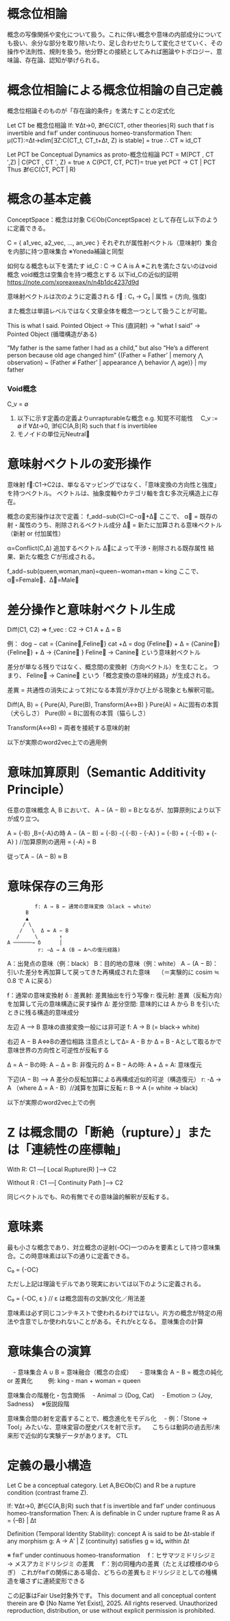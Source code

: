 # 概念位相論

概念の写像関係や変化について扱う。これに伴い概念や意味の内部成分についても扱い、余分な部分を取り除いたり、足し合わせたりして変化させていく、その操作や法則性、規則を扱う。他分野との接続としてみれば圏論やトポロジー、意味論、存在論、認知が挙げられる。


# 概念位相論による概念位相論の自己定義

概念位相論そのものが「存在論的条件」を満たすことの定式化

Let CT be 概念位相論
If:
∀Δt→0, ∄f∈C(CT, other theories∣R) such that f is invertible and f≅f′ under continuous homeo-transformation
Then:
μ(CT):=Δt→ϵlim[∃Z:C(CT_t, CT_t+Δt, Z) is stable] = true
∴ CT ≈ id_CT

Let PCT be Conceptual Dynamics as proto-概念位相論
PCT = M(PCT , CT ′,Z) | C(PCT , CT ′, Z) = true ∧ C(PCT, CT, PCT)= true
yet
PCT → CT | PCT
Thus ∄f∈C(CT, PCT | R)

# 概念の基本定義

ConceptSpace：概念は対象 C∈Ob(ConceptSpace) として存在し以下のように定義できる。

C = { a1_vec, a2_vec, ..., an_vec }
それぞれが属性射ベクトル（意味射f）集合を内部に持つ意味集合
※Yoneda補論と同型

如何なる概念も以下を満たす
id_C : C → C
A is A
※これを満たさないのはvoid概念
void概念は空集合を持つ概念とする
以下id_Cの近似的証明
https://note.com/xoreaxeax/n/n4b1dc4237d9d

意味射ベクトルは次のように定義される
f⃗ : C₁ → C₂ | 属性 = (方向, 強度)

また概念は単語レベルではなく文章全体を概念一つとして扱うことが可能。

This is what I said.
Pointed Object → This (直詞射) → "what I said" → Pointed Object
(循環構造がある)

“My father is the same father I had as a child,” but also “He’s a different person because old age changed him”
{(Father ≈ Father’ | memory ⋀ observation) ~ (Father ≉ Father’ | appearance
⋀ behavior ⋀ age)} | my father

### Void概念
C_v = ∅
1. 以下に示す定義の定義よりunrapturableな概念 e.g. 知覚不可能性
　C_v := ∅ if ∀Δt→0, ∃f∈C(A,B∣R) such that f is invertiblee
2. モノイドの単位元Neutral⃗


# 意味射ベクトルの変形操作

意味射 f⃗:C1→C2は、単なるマッピングではなく、「意味変換の方向性と強度」を持つベクトル。 ベクトルは、抽象度軸やカテゴリ軸を含む多次元構造上に存在。

概念の変形操作は次で定義：
f_add−sub(C)=C−α⃗+Δ⃗
ここで、
α⃗ = 既存の射・属性のうち、削除されるベクトル成分
Δ⃗ = 新たに加算される意味ベクトル（新射 or 付加属性）

α=Conflict(C,Δ) 追加するベクトル Δ⃗によって干渉・削除される既存属性 結果、新たな概念 C′が形成される。

f_add−sub(queen,woman,man)=queen−woman+man = king ここで、α⃗=Female⃗、Δ⃗=Male⃗


# 差分操作と意味射ベクトル生成

Diff(C1, C2) ⇒ f_vec : C2 → C1
A + Δ = B

例：
dog − cat = {Canine⃗,Feline⃗}
cat +Δ = dog
{Feline⃗} + Δ = {Canine⃗}
{Feline⃗} + Δ → {Canine⃗ }
Feline⃗ → Canine⃗ という意味射ベクトル

差分が単なる残りではなく、概念間の変換射（方向ベクトル）を生むこと。 つまり、 Feline⃗ → Canine⃗ という「概念変換の意味的経路」が生成される。

差異 = 共通性の消失によって対になる本質が浮かび上がる現象とも解釈可能。

Diff(A, B) = { Pure(A), Pure(B), Transform(A↔B) }
Pure(A) = Aに固有の本質（犬らしさ）
Pure(B) = Bに固有の本質（猫らしさ）

Transform(A↔B) = 両者を接続する意味的射

以下が実際のword2vec上での適用例


# 意味加算原則（Semantic Additivity Principle）

任意の意味概念 A, B において、
A − (A − B) = Bとなるが、加算原則により以下が成り立つ。

A = {-B} ,B={-A}の時
A − (A − B)
= {-B} -( {-B} - {-A} )
= {-B} + ( -{-B} + {-A} ) //加算原則の適用
= {-A}
= B

従ってA − (A − B) ≈ B

# 意味保存の三角形

```
         f: A → B ← 通常の意味変換（black → white）
      B
      ▲
     / \
    /   \  Δ = A − B
   /     \       ↑
A ──────→ δ      │
          r: −Δ → A (B → Aへの復元経路)
```         

A：出発点の意味（例：black）
B：目的地の意味（例：white）
A − (A − B)：引いた差分を再加算して戻ってきた再構成された意味　
（＝実験的に cosim ≒ 0.8 で A に戻る）

f：通常の意味変換射
δ : 差異射: 差異抽出を行う写像
r: 復元射: 差異（反転方向）を加算して元の意味構造に戻す操作
Δ: 差分空間: 意味的には A から B を引いたときに残る構造的意味成分

左辺 A ⟶ B
意味の直接変換一般には非可逆
f: A → B (= black→ white)

右辺 A − B
A⇔Bの遷位相路
注意点としてΔ= A - B か Δ = B - Aとして取るかで
意味世界の方向性と可逆性が反転する

Δ = A − Bの時: A − Δ = B: 非復元的
Δ = B − Aの時: A + Δ = A: 意味復元

下辺(A − B) ⟶ A
差分の反転加算による再構成近似的可逆（構造復元）
r: -Δ → A （where Δ = A - B）//減算を加算に反転
r: B → A (= white → black)

以下が実際のword2vec上での例


# Z は概念間の「断絶（rupture）」または「連続性の座標軸」


With R:
C1 —[ Local Rupture(R) ]—> C2

Without R :
C1 —[ Continuity Path ]—> C2

同じベクトルでも、Rの有無でその意味論的解釈が反転する。

# 意味素

最も小さな概念であり、対立概念の逆射(-OC)一つのみを要素として持つ意味集合。この時意味素は以下の通りに定義できる。

C₀ = {-OC}

ただし上記は理論モデルであり現実においては以下のように定義される。

C₀ = {-OC, ε } // ε は概念固有の文脈/文化／用法差

意味素は必ず同じコンテキストで使われるわけではない。片方の概念が特定の用法や含意でしか使われないことがある。それがεとなる。
意味集合の計算

# 意味集合の演算
　- 意味集合 A ∪ B = 意味融合（概念の合成）
　- 意味集合 A − B = 概念の純化 or 差異化
　
　例: king - man + woman = queen

意味集合の階層化・包含関係
　- Animal ⊃ {Dog, Cat}
　- Emotion ⊃ {Joy, Sadness}
　※仮説段階

意味集合間の射を定義することで、概念進化をモデル化
　- 例：「Stone → Tool」みたいな、意味変容の歴史パスを射で示す。
　こちらは動詞の過去形/未来形で近似的な実験データがあります。
CTL


# 定義の最小構造

Let C be a conceptual category.
Let A,B∈Ob(C) and R be a rupture condition (contrast frame Z).

If:
∀Δt→0, ∄f∈C(A,B∣R) such that f is invertible and f≅f′ under continuous homeo-transformation
Then:
A is definable in C under rupture frame R as A = {–B} | Δt

Definition (Temporal Identity Stability):
concept A is said to be Δt-stable if any morphism g: A → A′ | Z (continuity) satisfies g ≈ idₐ within Δt

※ f≅f′ under continuous homeo-transformation
　f：ヒサマツミドリシジミ → メスアカミドリシジミ の差異
　f′：別の同種内の差異（たとえば模様のゆらぎ）
これがf≅f′の関係にある場合、どちらの差異もミドリシジミとしての種構造を壊さずに連続変形できる


この記事はFair Use対象外です。
This document and all conceptual content therein are © [No Name Yet Exist], 2025. All rights reserved. Unauthorized reproduction, distribution, or use without explicit permission is prohibited.
